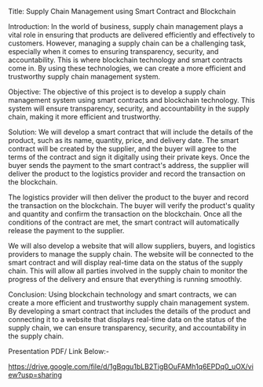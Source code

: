 Title: Supply Chain Management using Smart Contract and Blockchain

Introduction:
In the world of business, supply chain management plays a vital role in ensuring that products are delivered efficiently and effectively to customers. However, managing a supply chain can be a challenging task, especially when it comes to ensuring transparency, security, and accountability. This is where blockchain technology and smart contracts come in. By using these technologies, we can create a more efficient and trustworthy supply chain management system.

Objective:
The objective of this project is to develop a supply chain management system using smart contracts and blockchain technology. This system will ensure transparency, security, and accountability in the supply chain, making it more efficient and trustworthy.

Solution:
We will develop a smart contract that will include the details of the product, such as its name, quantity, price, and delivery date. The smart contract will be created by the supplier, and the buyer will agree to the terms of the contract and sign it digitally using their private keys. Once the buyer sends the payment to the smart contract's address, the supplier will deliver the product to the logistics provider and record the transaction on the blockchain.

The logistics provider will then deliver the product to the buyer and record the transaction on the blockchain. The buyer will verify the product's quality and quantity and confirm the transaction on the blockchain. Once all the conditions of the contract are met, the smart contract will automatically release the payment to the supplier.

We will also develop a website that will allow suppliers, buyers, and logistics providers to manage the supply chain. The website will be connected to the smart contract and will display real-time data on the status of the supply chain. This will allow all parties involved in the supply chain to monitor the progress of the delivery and ensure that everything is running smoothly.

Conclusion:
Using blockchain technology and smart contracts, we can create a more efficient and trustworthy supply chain management system. By developing a smart contract that includes the details of the product and connecting it to a website that displays real-time data on the status of the supply chain, we can ensure transparency, security, and accountability in the supply chain.


Presentation PDF/ Link Below:-

https://drive.google.com/file/d/1gBqgu1bLB2TigBOuFAMh1q6EPDq0_uOX/view?usp=sharing
